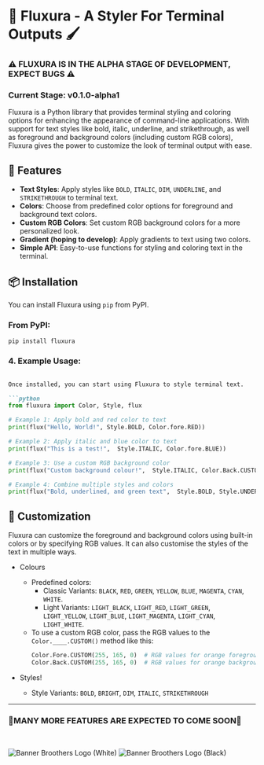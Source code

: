# 🎨 Fluxura - A Styler For Terminal Outputs 🖌️
### ⚠️ FLUXURA IS IN THE ALPHA STAGE OF DEVELOPMENT, EXPECT BUGS ⚠️
### Current Stage: v0.1.0-alpha1

Fluxura is a Python library that provides terminal styling and coloring options for enhancing the appearance of command-line applications. With support for text styles like bold, italic, underline, and strikethrough, as well as foreground and background colors (including custom RGB colors), Fluxura gives the power to customize the look of terminal output with ease.

## 🔦 Features

- **Text Styles**: Apply styles like `BOLD`, `ITALIC`, `DIM`, `UNDERLINE`, and `STRIKETHROUGH` to terminal text.
- **Colors**: Choose from predefined color options for foreground and background text colors.
- **Custom RGB Colors**: Set custom RGB background colors for a more personalized look.
- **Gradient (hoping to develop)**: Apply gradients to text using two colors.
- **Simple API**: Easy-to-use functions for styling and coloring text in the terminal.

## 📦 Installation

You can install Fluxura using `pip` from PyPI.

### From PyPI:

`pip install fluxura`

### 4. **Example Usage**:

````markdown

Once installed, you can start using Fluxura to style terminal text.

```python
from fluxura import Color, Style, flux

# Example 1: Apply bold and red color to text
print(flux("Hello, World!", Style.BOLD, Color.fore.RED))

# Example 2: Apply italic and blue color to text
print(flux("This is a test!",  Style.ITALIC, Color.fore.BLUE))

# Example 3: Use a custom RGB background color
print(flux("Custom background colour!",  Style.ITALIC, Color.Back.CUSTOM(255, 165, 0)))

# Example 4: Combine multiple styles and colors
print(flux("Bold, underlined, and green text",  Style.BOLD, Style.UNDERLINE, Color.Fore.GREEN))
````

## 🎨 Customization

Fluxura can customize the foreground and background colors using built-in colors or by specifying RGB values. It can also customise the styles of the text in multiple ways.


- Colours
  - Predefined colors:
    - Classic Variants: `BLACK`, `RED`, `GREEN`, `YELLOW`, `BLUE`, `MAGENTA`, `CYAN`, `WHITE`.
    - Light Variants: `LIGHT_BLACK`, `LIGHT_RED`, `LIGHT_GREEN`, `LIGHT_YELLOW`, `LIGHT_BLUE`, `LIGHT_MAGENTA`, `LIGHT_CYAN`,     `LIGHT_WHITE`.
  - To use a custom RGB color, pass the RGB values to the `Color.____.CUSTOM()` method like this:
    ```python
    Color.Fore.CUSTOM(255, 165, 0)  # RGB values for orange foreground
    Color.Back.CUSTOM(255, 165, 0)  # RGB values for orange backgroun
    ```
- Styles!

    - Style Variants: `BOLD`, `BRIGHT`, `DIM`, `ITALIC`, `STRIKETHROUGH`
---
 
### 🔨MANY MORE FEATURES ARE EXPECTED TO COME SOON🔨

<br>

![Banner Broothers Logo (White)](https://github.com/user-attachments/assets/27886cee-b1e4-455b-ba3a-6870c7a27f10#gh-dark-mode-only)
![Banner Broothers Logo (Black)](https://github.com/user-attachments/assets/70704fc6-7ffe-472c-ba3a-6e967b05a512#gh-light-mode-only)







